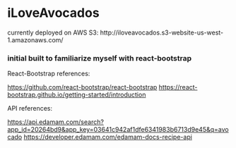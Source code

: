 <h1>iLoveAvocados</h1>
currently deployed on AWS S3: http://iloveavocados.s3-website-us-west-1.amazonaws.com/


<h3>initial built to familiarize myself with react-bootstrap</h3>


React-Bootstrap references:

https://github.com/react-bootstrap/react-bootstrap
https://react-bootstrap.github.io/getting-started/introduction




API references:

https://api.edamam.com/search?app_id=20264bd9&app_key=03641c942af1dfe6341983b6713d9e45&q=avocado
https://developer.edamam.com/edamam-docs-recipe-api
